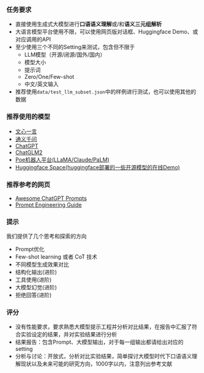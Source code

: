 ### 任务要求
- 直接使用生成式大模型进行**口语语义理解**或/和**语义三元组解析**
- 大语言模型平台使用不限，可以使用网页版对话框、Huggingface Demo、或对应调用的API
- 至少使用三个不同的Setting来测试，包含但不限于
  - LLM模型（开源/闭源/国外/国内）
  - 模型大小
  - 提示词
  - Zero/One/Few-shot
  - 中文/英文输入
- 推荐使用`data/test_llm_subset.json`中的样例进行测试，也可以使用其他的数据

### 推荐使用的模型
+ [文心一言](https://yiyan.baidu.com/)
+ [通义千问](https://qianwen.aliyun.com/)
+ [ChatGPT](https://chat.openai.com/)
+ [ChatGLM2](https://chatglm.cn/)
+ [Poe机器人平台(LLaMA/Claude/PaLM)](https://poe.com/)
+ [Huggingface Space(huggingface部署的一些开源模型的在线Demo)](https://huggingface.co/spaces)

### 推荐参考的网页
+ [Awesome ChatGPT Prompts](https://github.com/f/awesome-chatgpt-prompts)
+ [Prompt Engineering Guide](https://github.com/dair-ai/Prompt-Engineering-Guide)

### 提示
我们提供了几个思考和探索的方向
- Prompt优化
- Few-shot learning 或者 CoT 技术
- 不同模型生成效果对比
- 结构化输出(进阶)
- 工具使用(进阶)
- 大模型幻觉(进阶)
- 拒绝回答(进阶)

### 评分
- 没有性能要求，要求熟悉大模型提示工程并分析对比结果，在报告中汇报了符合实验设定的结果，并对实验结果进行分析
- 结果报告：包含Prompt、大模型输出，对于每一组输出都请给出对应的setting
- 分析与讨论：开放式，分析对比实验结果，简单探讨大模型时代下口语语义理解现状以及未来可能的研究方向，1000字以内，注意列出参考文献